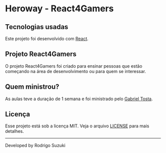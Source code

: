 # Heroway - React4Gamers

## Tecnologias usadas
Este projeto foi desenvolvido com [React](https://reactjs.org).


## Projeto React4Gamers

O projeto React4Gamers foi criado para ensinar pessoas que estão começando na área de desenvolvimento ou para quem se interessar.

## Quem ministrou?

As aulas teve a duração de 1 semana e foi ministrado pelo  [Gabriel Tosta](https://github.com/Gtosta96).

## Licença

Esse projeto está sob a licença MIT. Veja o arquivo [LICENSE](LICENSE.md) para mais detalhes.

---

Developed by Rodrigo Suzuki
